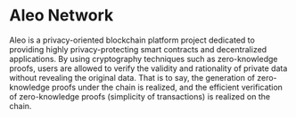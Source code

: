 # Aleo Network

Aleo is a privacy-oriented blockchain platform project dedicated to providing highly privacy-protecting smart contracts and decentralized applications. 
By using cryptography techniques such as zero-knowledge proofs, users are allowed to verify the validity and rationality of private data without revealing the original data. 
That is to say, the generation of zero-knowledge proofs under the chain is realized, and the efficient verification of zero-knowledge proofs (simplicity of transactions) is realized on the chain.